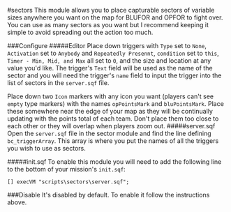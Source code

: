 #sectors
This module allows you to place capturable sectors of variable sizes anywhere you want on the map for BLUFOR and OPFOR to fight over. You can use as many sectors as you want but I recommend keeping it simple to avoid spreading out the action too much.

###Configure
#####Editor
Place down triggers with `Type` set to `None`, `Activation` set to `Anybody` and `Repeatedly Presennt`, `condition` set to `this`, `Timer - Min, Mid, and Max` all set to `0`, and the size and location at any value you'd like. The trigger's `Text` field will be used as the name of the sector and you will need the trigger's `name` field to input the trigger into the list of sectors in the `server.sqf` file.

Place down two `Icon` markers with any icon you want (players can't see `empty` type markers) with the names `opPointsMark` and `bluPointsMark`. Place these somewhere near the edge of your map as they will be continually updating with the points total of each team. Don't place them too close to each other or they will overlap when players zoom out. 
#####server.sqf
Open the `server.sqf` file in the sector module and find the line defining `bc_triggerArray`. This array is where you put the names of all the triggers you wish to use as sectors.

#####init.sqf
To enable this module you will need to add the following line to the bottom of your mission's `init.sqf`:

```
[] execVM "scripts\sectors\server.sqf";
```

###Disable
It's disabled by default. To enable it follow the instructions above.